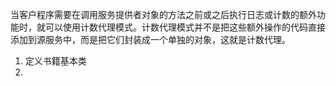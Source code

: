 当客户程序需要在调用服务提供者对象的方法之前或之后执行日志或计数的额外功能时，就可以使用计数代理模式。计数代理模式并不是把这些额外操作的代码直接添加到源服务中，而是把它们封装成一个单独的对象，这就是计数代理。
1. 定义书籍基本类
2. 
